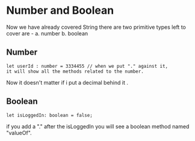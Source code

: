 # Number and Boolean

Now we have already covered String there are two primitive types left to cover are - 
    a.  number
    b.  boolean

## Number
    let userId : number = 3334455 // when we put "." against it, 
    it will show all the methods related to the number.
  Now it doesn't matter if i put a decimal behind it .


## Boolean

    let isLoggedIn: boolean = false;

if you add a "." after the isLoggedIn you will see a boolean method named "valueOf".


